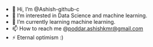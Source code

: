- 👋 Hi, I’m @Ashish-github-c
- 👀 I’m interested in Data Science and machine learning.
- 🌱 I’m currently learning machine learning.
- 📫 How to reach me @poddar.ashishkmr@gmail.com
- ⚡ Eternal optimism :)

<!---
Ashish-github-c/Ashish-github-c is a ✨ special ✨ repository because its `README.md` (this file) appears on your GitHub profile.
You can click the Preview link to take a look at your changes.
--->
